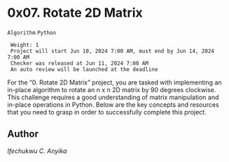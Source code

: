 # 0x07. Rotate 2D Matrix
 `Algorithm` `Python`
```
 Weight: 1
 Project will start Jun 10, 2024 7:00 AM, must end by Jun 14, 2024 7:00 AM
 Checker was released at Jun 11, 2024 7:00 AM
 An auto review will be launched at the deadline
```
For the “0. Rotate 2D Matrix” project, you are tasked with implementing an in-place algorithm to rotate an n x n 2D matrix by 90 degrees clockwise. This challenge requires a good understanding of matrix manipulation and in-place operations in Python. Below are the key concepts and resources that you need to grasp in order to successfully complete this project.


## Author
_Ifechukwu C. Anyika_
